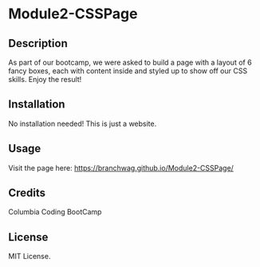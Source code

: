 # Module2-CSSPage

## Description

As part of our bootcamp, we were asked to build a page with a layout of 6 fancy boxes, each with content inside and styled up to show off our CSS skills. Enjoy the result!

## Installation

No installation needed! This is just a website. 

## Usage

Visit the page here: https://branchwag.github.io/Module2-CSSPage/

## Credits

Columbia Coding BootCamp

## License

MIT License.
